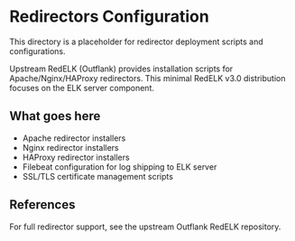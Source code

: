 # Redirectors Configuration

This directory is a placeholder for redirector deployment scripts and configurations.

Upstream RedELK (Outflank) provides installation scripts for Apache/Nginx/HAProxy redirectors. This minimal RedELK v3.0 distribution focuses on the ELK server component.

## What goes here

- Apache redirector installers
- Nginx redirector installers
- HAProxy redirector installers
- Filebeat configuration for log shipping to ELK server
- SSL/TLS certificate management scripts

## References

For full redirector support, see the upstream Outflank RedELK repository.
